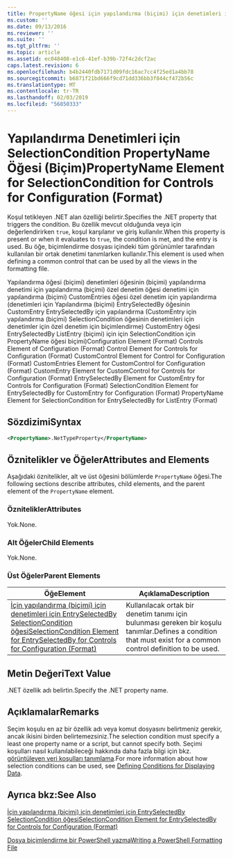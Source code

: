 ```yaml
---
title: PropertyName öğesi için yapılandırma (biçimi) için denetimleri için SelectionCondition | Microsoft Docs
ms.custom: ''
ms.date: 09/13/2016
ms.reviewer: ''
ms.suite: ''
ms.tgt_pltfrm: ''
ms.topic: article
ms.assetid: ec048408-e1c6-41ef-b39b-72f4c2dcf2ac
caps.latest.revision: 6
ms.openlocfilehash: b4b2440fdb7171d09fdc16ac7cc4f25ed1a4bb78
ms.sourcegitcommit: b6871f21bd666f9cd71dd336bb3f844cf472b56c
ms.translationtype: MT
ms.contentlocale: tr-TR
ms.lasthandoff: 02/03/2019
ms.locfileid: "56850333"
---
```

# <a name="propertyname-element-for-selectioncondition-for-controls-for-configuration-format"></a><span data-ttu-id="1b13f-102">Yapılandırma Denetimleri için SelectionCondition PropertyName Öğesi (Biçim)</span><span class="sxs-lookup"><span data-stu-id="1b13f-102">PropertyName Element for SelectionCondition for Controls for Configuration (Format)</span></span>

<span data-ttu-id="1b13f-103">Koşul tetikleyen .NET alan özelliği belirtir.</span><span class="sxs-lookup"><span data-stu-id="1b13f-103">Specifies the .NET property that triggers the condition.</span></span> <span data-ttu-id="1b13f-104">Bu özellik mevcut olduğunda veya için değerlendirirken `true`, koşul karşılanır ve giriş kullanılır.</span><span class="sxs-lookup"><span data-stu-id="1b13f-104">When this property is present or when it evaluates to `true`, the condition is met, and the entry is used.</span></span> <span data-ttu-id="1b13f-105">Bu öğe, biçimlendirme dosyası içindeki tüm görünümler tarafından kullanılan bir ortak denetimi tanımlarken kullanılır.</span><span class="sxs-lookup"><span data-stu-id="1b13f-105">This element is used when defining a common control that can be used by all the views in the formatting file.</span></span>

<span data-ttu-id="1b13f-106">Yapılandırma öğesi (biçimi) denetimleri öğesinin (biçimi) yapılandırma denetimi için yapılandırma (biçimi) özel denetim öğesi denetimi için yapılandırma (biçimi) CustomEntries öğesi özel denetim için yapılandırma (denetimleri için Yapılandırma (biçimi) EntrySelectedBy öğesinin CustomEntry EntrySelectedBy için yapılandırma (CustomEntry için yapılandırma (biçimi) SelectionCondition öğesinin denetimleri için denetimler için özel denetim için biçimlendirme) CustomEntry öğesi EntrySelectedBy ListEntry (biçimi) için için SelectionCondition için PropertyName öğesi biçimi)</span><span class="sxs-lookup"><span data-stu-id="1b13f-106">Configuration Element (Format) Controls Element of Configuration (Format) Control Element for Controls for Configuration (Format) CustomControl Element for Control for Configuration (Format) CustomEntries Element for CustomControl for Configuration (Format) CustomEntry Element for CustomControl for Controls for Configuration (Format) EntrySelectedBy Element for CustomEntry for Controls for Configuration (Format) SelectionCondition Element for EntrySelectedBy for CustomEntry for Configuration (Format) PropertyName Element for SelectionCondition for EntrySelectedBy for ListEntry (Format)</span></span>

## <a name="syntax"></a><span data-ttu-id="1b13f-107">Sözdizimi</span><span class="sxs-lookup"><span data-stu-id="1b13f-107">Syntax</span></span>

```xml
<PropertyName>.NetTypeProperty</PropertyName>
```

## <a name="attributes-and-elements"></a><span data-ttu-id="1b13f-108">Öznitelikler ve Öğeler</span><span class="sxs-lookup"><span data-stu-id="1b13f-108">Attributes and Elements</span></span>

<span data-ttu-id="1b13f-109">Aşağıdaki öznitelikler, alt ve üst öğesini bölümlerde `PropertyName` öğesi.</span><span class="sxs-lookup"><span data-stu-id="1b13f-109">The following sections describe attributes, child elements, and the parent element of the `PropertyName` element.</span></span>

### <a name="attributes"></a><span data-ttu-id="1b13f-110">Öznitelikler</span><span class="sxs-lookup"><span data-stu-id="1b13f-110">Attributes</span></span>

<span data-ttu-id="1b13f-111">Yok.</span><span class="sxs-lookup"><span data-stu-id="1b13f-111">None.</span></span>

### <a name="child-elements"></a><span data-ttu-id="1b13f-112">Alt Öğeler</span><span class="sxs-lookup"><span data-stu-id="1b13f-112">Child Elements</span></span>

<span data-ttu-id="1b13f-113">Yok.</span><span class="sxs-lookup"><span data-stu-id="1b13f-113">None.</span></span>

### <a name="parent-elements"></a><span data-ttu-id="1b13f-114">Üst Öğeler</span><span class="sxs-lookup"><span data-stu-id="1b13f-114">Parent Elements</span></span>

|<span data-ttu-id="1b13f-115">Öğe</span><span class="sxs-lookup"><span data-stu-id="1b13f-115">Element</span></span>|<span data-ttu-id="1b13f-116">Açıklama</span><span class="sxs-lookup"><span data-stu-id="1b13f-116">Description</span></span>|
|-------------|-----------------|
|[<span data-ttu-id="1b13f-117">İçin yapılandırma (biçimi) için denetimleri için EntrySelectedBy SelectionCondition öğesi</span><span class="sxs-lookup"><span data-stu-id="1b13f-117">SelectionCondition Element for EntrySelectedBy for Controls for Configuration (Format)</span></span>](./selectioncondition-element-for-entryselectedby-for-controls-for-configuration-format.md)|<span data-ttu-id="1b13f-118">Kullanılacak ortak bir denetim tanımı için bulunması gereken bir koşulu tanımlar.</span><span class="sxs-lookup"><span data-stu-id="1b13f-118">Defines a condition that must exist for a common control definition to be used.</span></span>|

## <a name="text-value"></a><span data-ttu-id="1b13f-119">Metin Değeri</span><span class="sxs-lookup"><span data-stu-id="1b13f-119">Text Value</span></span>

<span data-ttu-id="1b13f-120">.NET özellik adı belirtin.</span><span class="sxs-lookup"><span data-stu-id="1b13f-120">Specify the .NET property name.</span></span>

## <a name="remarks"></a><span data-ttu-id="1b13f-121">Açıklamalar</span><span class="sxs-lookup"><span data-stu-id="1b13f-121">Remarks</span></span>

<span data-ttu-id="1b13f-122">Seçim koşulu en az bir özellik adı veya komut dosyasını belirtmeniz gerekir, ancak ikisini birden belirtemezsiniz.</span><span class="sxs-lookup"><span data-stu-id="1b13f-122">The selection condition must specify a least one property name or a script, but cannot specify both.</span></span> <span data-ttu-id="1b13f-123">Seçimi koşulları nasıl kullanılabileceği hakkında daha fazla bilgi için bkz. [görüntüleyen veri koşulları tanımlama](./defining-conditions-for-displaying-data.md).</span><span class="sxs-lookup"><span data-stu-id="1b13f-123">For more information about how selection conditions can be used, see [Defining Conditions for Displaying Data](./defining-conditions-for-displaying-data.md).</span></span>

## <a name="see-also"></a><span data-ttu-id="1b13f-124">Ayrıca bkz:</span><span class="sxs-lookup"><span data-stu-id="1b13f-124">See Also</span></span>

[<span data-ttu-id="1b13f-125">İçin yapılandırma (biçimi) için denetimleri için EntrySelectedBy SelectionCondition öğesi</span><span class="sxs-lookup"><span data-stu-id="1b13f-125">SelectionCondition Element for EntrySelectedBy for Controls for Configuration (Format)</span></span>](./selectioncondition-element-for-entryselectedby-for-controls-for-configuration-format.md)

[<span data-ttu-id="1b13f-126">Dosya biçimlendirme bir PowerShell yazma</span><span class="sxs-lookup"><span data-stu-id="1b13f-126">Writing a PowerShell Formatting File</span></span>](./writing-a-powershell-formatting-file.md)
